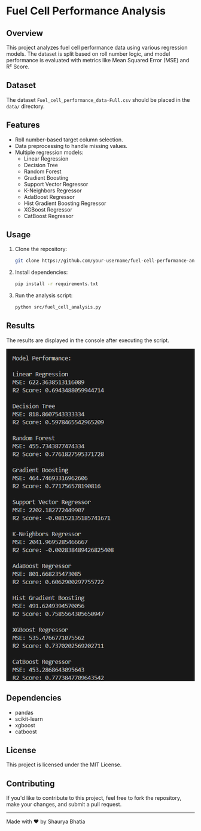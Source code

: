 
# Fuel Cell Performance Analysis

## Overview
This project analyzes fuel cell performance data using various regression models. The dataset is split based on roll number logic, and model performance is evaluated with metrics like Mean Squared Error (MSE) and R² Score.

## Dataset
The dataset `Fuel_cell_performance_data-Full.csv` should be placed in the `data/` directory.

## Features
- Roll number-based target column selection.
- Data preprocessing to handle missing values.
- Multiple regression models:
  - Linear Regression
  - Decision Tree
  - Random Forest
  - Gradient Boosting
  - Support Vector Regressor
  - K-Neighbors Regressor
  - AdaBoost Regressor
  - Hist Gradient Boosting Regressor
  - XGBoost Regressor
  - CatBoost Regressor

## Usage
1. Clone the repository:
   ```bash
   git clone https://github.com/your-username/fuel-cell-performance-analysis.git
   ```
2. Install dependencies:
   ```bash
   pip install -r requirements.txt
   ```
3. Run the analysis script:
   ```bash
   python src/fuel_cell_analysis.py
   ```

## Results
The results are displayed in the console after executing the script.

![Results](results/results.png)

## Dependencies
- pandas
- scikit-learn
- xgboost
- catboost

## License
This project is licensed under the MIT License.


## Contributing
If you'd like to contribute to this project, feel free to fork the repository, make your changes, and submit a pull request.


---
  
Made with ❤️ by Shaurya Bhatia
